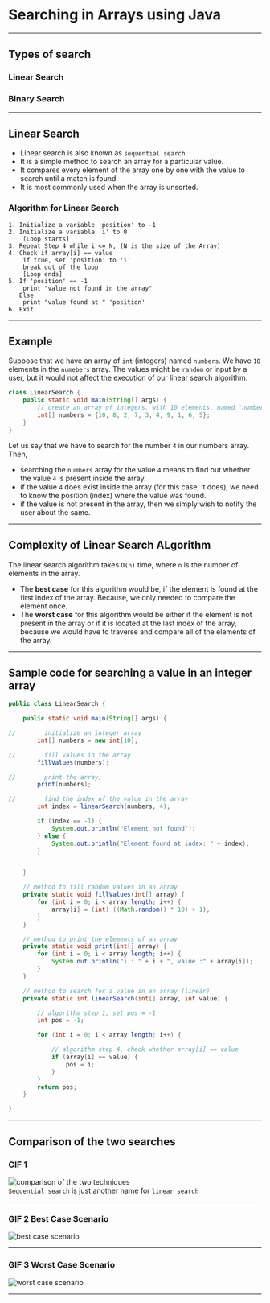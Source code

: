 # Searching in Arrays using Java

___  

## Types of search  
### Linear Search  
### Binary Search  

___

## Linear Search

- Linear search is also known as `sequential search`.
- It is a simple method to search an array for a particular value.
- It compares every element of the array one by one with the value to search until 
a match is found.
- It is most commonly used when the array is unsorted.

### Algorithm for Linear Search

```
1. Initialize a variable 'position' to -1
2. Initialize a variable 'i' to 0
    [Loop starts]
3. Repeat Step 4 while i <= N, (N is the size of the Array)
4. Check if array[i] == value  
    if true, set 'position' to 'i'
    break out of the loop
    [Loop ends]
5. If 'position' == -1
    print "value not found in the array"
   Else
    print "value found at " 'position'
6. Exit.
```
___  

## Example

Suppose that we have an array of `int` (integers) named `numbers`.
 We have `10` elements in the `numebers` array.
  The values might be `random` or input by a user, but it would not affect
the execution of our linear search algorithm.
```java
class LinearSearch {
    public static void main(String[] args) {
        // create an array of integers, with 10 elements, named 'numbers'
        int[] numbers = {10, 8, 2, 7, 3, 4, 9, 1, 6, 5};
    }
}
```
Let us say that we have to search for the number `4` in our numbers array. Then,
- searching the `numbers` array for the value `4` means to find out whether
the value `4` is present inside the array.
- if the value `4` does exist inside the array (for this case, it does), we need
to know the position (index) where the value was found.
- if the value is not present in the array, then we simply wish to notify the user
about the same.

___

## Complexity of Linear Search ALgorithm

The linear search algorithm takes `O(n)` time, where `n` is the number of elements in the array.
- The **best case** for this algorithm would be, if the element is found at the first index of the array.
Because, we only needed to compare the element once.
- The **worst case** for this algorithm would be either if the element is not present in the array or if it 
is located at the last index of the array, because we would have to traverse and compare all of the elements 
of the array.
___

## Sample code for searching a value in an integer array

```java
public class LinearSearch {

    public static void main(String[] args) {

//        initialize an integer array
        int[] numbers = new int[10];

//        fill values in the array
        fillValues(numbers);

//        print the array;
        print(numbers);

//        find the index of the value in the array
        int index = linearSearch(numbers, 4);

        if (index == -1) {
            System.out.println("Element not found");
        } else {
            System.out.println("Element found at index: " + index);
        }


    }

    // method to fill random values in an array
    private static void fillValues(int[] array) {
        for (int i = 0; i < array.length; i++) {
            array[i] = (int) ((Math.random() * 10) + 1);
        }
    }

    // method to print the elements of an array
    private static void print(int[] array) {
        for (int i = 0; i < array.length; i++) {
            System.out.println("i : " + i + ", value :" + array[i]);
        }
    }

    // method to search for a value in an array (linear)
    private static int linearSearch(int[] array, int value) {

        // algorithm step 1, set pos = -1
        int pos = -1;

        for (int i = 0; i < array.length; i++) {

            // algorithm step 4, check whether array[i] == value
            if (array[i] == value) {
                pos = i;
            }
        }
        return pos;
    }

}
```
___

## Comparison of the two searches

### GIF 1
![comparison of the two techniques](https://www.mathwarehouse.com/programming/images/binary-vs-linear-search/binary-and-linear-search-animations.gif)  
`Sequential search` is just another name for `linear search`

___

### GIF 2 Best Case Scenario
![best case scenario](https://www.mathwarehouse.com/programming/images/binary-vs-linear-search/linear-vs-binary-search-best-case.gif)

___

### GIF 3 Worst Case Scenario
![worst case scenario](https://www.mathwarehouse.com/programming/images/binary-vs-linear-search/linear-vs-binary-search-worst-case.gif)

___

